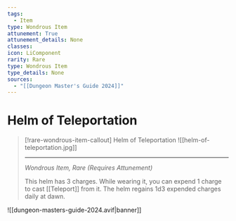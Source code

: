 ```yaml
---
tags:
  - Item
type: Wondrous Item
attunement: True
attunement_details: None
classes:
icon: LiComponent
rarity: Rare
type: Wondrous Item
type_details: None
sources: 
  - "[[Dungeon Master's Guide 2024]]"
---
```

# Helm of Teleportation
>[!rare-wondrous-item-callout] Helm of Teleportation
>![[helm-of-teleportation.jpg]]
>
>- - -
>_Wondrous Item, Rare (Requires Attunement)_
>
>This helm has 3 charges. While wearing it, you can expend 1 charge to cast [[Teleport]] from it. The helm regains 1d3 expended charges daily at dawn.

![[dungeon-masters-guide-2024.avif|banner]]